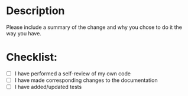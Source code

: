 # Description

Please include a summary of the change and why you chose to do it the way you have.

# Checklist:

-   [ ] I have performed a self-review of my own code
-   [ ] I have made corresponding changes to the documentation
-   [ ] I have added/updated tests

